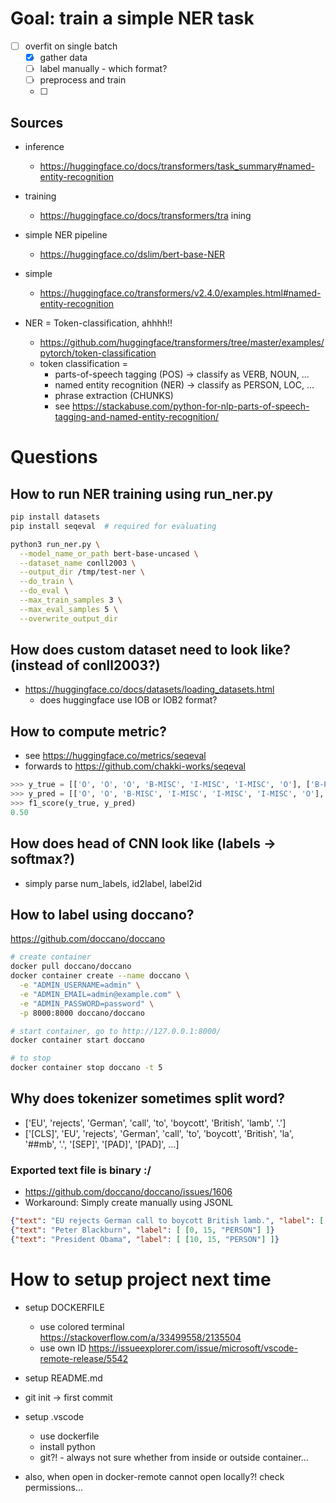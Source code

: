 # Goal: train a simple NER task

- [ ] overfit on single batch
  - [x] gather data
  - [ ] label manually - which format?
  - [ ] preprocess and train
  - [ ] 


## Sources

- inference
  - https://huggingface.co/docs/transformers/task_summary#named-entity-recognition
- training
  - https://huggingface.co/docs/transformers/tra  ining

- simple NER pipeline
  - https://huggingface.co/dslim/bert-base-NER
- simple 
  - https://huggingface.co/transformers/v2.4.0/examples.html#named-entity-recognition
- NER = Token-classification, ahhhh!!
  - https://github.com/huggingface/transformers/tree/master/examples/pytorch/token-classification
  - token classification = 
    - parts-of-speech tagging (POS) -> classify as VERB, NOUN, ...
    - named entity recognition (NER) -> classify as PERSON, LOC, ...
    - phrase extraction (CHUNKS)
    - see https://stackabuse.com/python-for-nlp-parts-of-speech-tagging-and-named-entity-recognition/

# Questions

## How to run NER training using run_ner.py

```bash
pip install datasets
pip install seqeval  # required for evaluating

python3 run_ner.py \
  --model_name_or_path bert-base-uncased \
  --dataset_name conll2003 \
  --output_dir /tmp/test-ner \
  --do_train \
  --do_eval \
  --max_train_samples 3 \
  --max_eval_samples 5 \
  --overwrite_output_dir
```

## How does custom dataset need to look like? (instead of conll2003?)

- https://huggingface.co/docs/datasets/loading_datasets.html
  - does huggingface use IOB or IOB2 format?

## How to compute metric?

- see https://huggingface.co/metrics/seqeval 
- forwards to https://github.com/chakki-works/seqeval

```python
>>> y_true = [['O', 'O', 'O', 'B-MISC', 'I-MISC', 'I-MISC', 'O'], ['B-PER', 'I-PER', 'O']]
>>> y_pred = [['O', 'O', 'B-MISC', 'I-MISC', 'I-MISC', 'I-MISC', 'O'], ['B-PER', 'I-PER', 'O']]
>>> f1_score(y_true, y_pred)
0.50
```

## How does head of CNN look like (labels -> softmax?)

- simply parse num_labels, id2label, label2id

## How to label using doccano?

https://github.com/doccano/doccano

```bash
# create container
docker pull doccano/doccano
docker container create --name doccano \
  -e "ADMIN_USERNAME=admin" \
  -e "ADMIN_EMAIL=admin@example.com" \
  -e "ADMIN_PASSWORD=password" \
  -p 8000:8000 doccano/doccano

# start container, go to http://127.0.0.1:8000/
docker container start doccano

# to stop
docker container stop doccano -t 5
```

## Why does tokenizer sometimes split word?

- ['EU', 'rejects', 'German', 'call', 'to', 'boycott', 'British', 'lamb', '.']
- ['[CLS]', 'EU', 'rejects', 'German', 'call', 'to', 'boycott', 'British', 'la', '##mb', '.', '[SEP]', '[PAD]', '[PAD]', ...]

### Exported text file is binary :/

- https://github.com/doccano/doccano/issues/1606
- Workaround: Simply create manually using JSONL

```json
{"text": "EU rejects German call to boycott British lamb.", "label": [ [0, 2, "ORG"], [11, 17, "MISC"], ... ]}
{"text": "Peter Blackburn", "label": [ [0, 15, "PERSON"] ]}
{"text": "President Obama", "label": [ [10, 15, "PERSON"] ]}
```


# How to setup project next time

- setup DOCKERFILE
  - use colored terminal https://stackoverflow.com/a/33499558/2135504
  - use own ID https://issueexplorer.com/issue/microsoft/vscode-remote-release/5542
- setup README.md
- git init -> first commit
- setup .vscode
  - use dockerfile
  - install python
  - git?! - always not sure whether from inside or outside container...

- also, when open in docker-remote cannot open locally?! check permissions... 